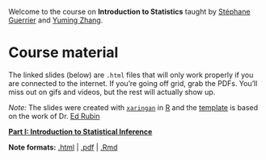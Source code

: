 
Welcome to the course on **Introduction to Statistics** taught by
[Stéphane Guerrier](https://stephaneguerrier.com/) and [Yuming
Zhang](https://github.com/Yuming-Zhang).

# Course material

The linked slides (below) are `.html` files that will only work properly
if you are connected to the internet. If you’re going off grid, grab the
PDFs. You’ll miss out on gifs and videos, but the rest will actually
show up.

*Note:* The slides were created with
[`xaringan`](https://github.com/yihui/xaringan/wiki) in
[R](cran.r-project.org) and the
[template](https://github.com/edrubin/EC607S20) is based on the work of
Dr. [Ed Rubin](https://edrub.in)

**[Part I: Introduction to Statistical
Inference](https://raw.githack.com/stephaneguerrier/StatLiteracy/main/slides.html)**

**Note formats:**
[.html](https://raw.githack.com/stephaneguerrier/StatLiteracy/main/slides.html)
|
[.pdf](https://raw.githack.com/stephaneguerrier/StatLiteracy/main/slides.pdf)
|
[.Rmd](https://raw.githack.com/stephaneguerrier/StatLiteracy/main/slides.Rmd)
